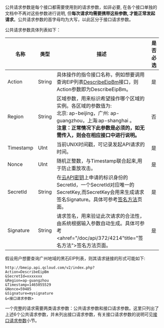 公共请求参数是每个接口都需要使用到的请求参数，如非必要, 在各个接口单独的文档中不再对这些参数进行说明, 但**每次请求均需要携带这些参数, 才能正常发起请求**。公共请求参数的首字母均为大写，以此区分于接口请求参数。

公共请求参数具体列表如下：

|名称|类型|描述|是否必选|
|---|---|---|---|
|Action|String|具体操作的指令接口名称，例如想要调用查询EIP列表[DescribeEipBm](/document/product/386/6671)接口，则Action参数即为DescribeEipBm。|是|
|Region|String|区域参数，用来标识希望操作哪个区域的实例。各区域的参数值为:<br>北京: ap-beijing，广州: ap-guangzhou，上海:ap-shanghai 。<br><B>注意：正常情况下此参数是必须的，如无需传入，则会在相应接口中进行说明。</B>|否|
|Timestamp|UInt|当前UNIX时间戳，可记录发起API请求的时间。|是|
|Nonce|UInt|随机正整数，与Timestamp联合起来,用于防止重放攻击。|是|
|SecretId|String|在[云API密钥](http://console.tcecqpoc.fsphere.cn/capi)上申请的标识身份的SecretId，一个SecretId对应唯一的SecretKey,而SecretKey会用来生成请求签名Signature。具体可参考[签名方法](/document/product/386/6714)页面。|是|
|Signature|String|请求签名，用来验证此次请求的合法性，由系统根据输入参数自动生成。具体可参考<ahref="/doc/api/372/4214"title="签名方法">签名方法</a>页面。|是|

假设用户想要查询广州地域的黑石EIP列表，则其请求链接的形式可能如下:

```
http://bmeip.api.qcloud.com/v2/index.php?
Action=DescribeEipBm
&SecretId=xxxxxxx
&Region=ap-guangzhou
&Timestamp=1465055529
&Nonce=59485
&Signature=mysignature
&<接口请求参数>
```

一个完整的请求需要两类请求参数：公共请求参数和接口请求参数。这里只列出了上述6个公共请求参数，并未列出接口请求参数，有关接口请求参数的说明可见[接口请求参数](/document/product/386/6719)小节。